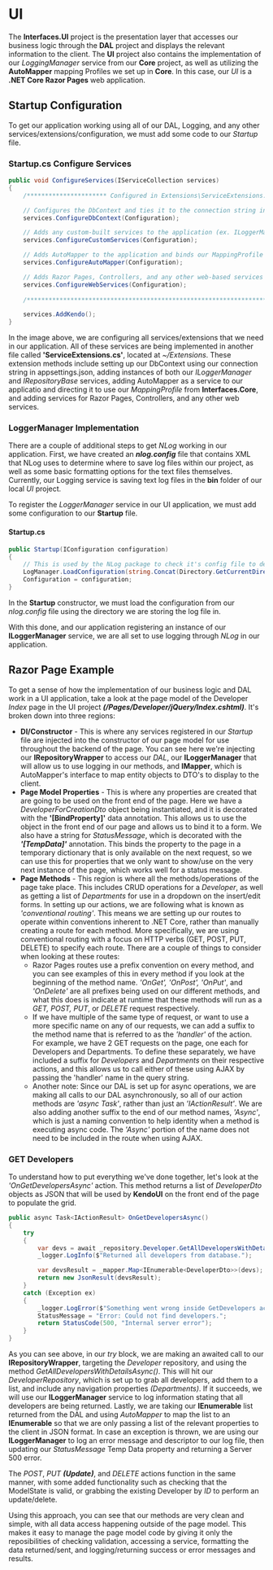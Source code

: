 ﻿# UI
The **Interfaces.UI** project is the presentation layer that accesses our business logic through the **DAL** project and displays the relevant information to the client. The **UI** project also contains the implementation of our *LoggingManager* service from our **Core** project, as well as utilizing the **AutoMapper** mapping Profiles we set up in **Core**. In this case, our *UI* is a **.NET Core Razor Pages** web application.

## Startup Configuration
To get our application working using all of our DAL, Logging, and any other services/extensions/configuration, we must add some code to our *Startup* file.
### Startup.cs Configure Services
```csharp
public void ConfigureServices(IServiceCollection services)
{
    /********************** Configured in Extensions\ServiceExtensions.cs **********************/

    // Configures the DbContext and ties it to the connection string in appsettings.json
    services.ConfigureDbContext(Configuration);

    // Adds any custom-built services to the application (ex. ILoggerManager, IRepositoryBase)
    services.ConfigureCustomServices(Configuration);

    // Adds AutoMapper to the application and binds our MappingProfile class to it 
    services.ConfigureAutoMapper(Configuration);

    // Adds Razor Pages, Controllers, and any other web-based services to the application
    services.ConfigureWebServices(Configuration);
    
    /******************************************************************************************/

    services.AddKendo();
}
```
In the image above, we are configuring all services/extensions that we need in our application. All of these services are being implemented in another file called **'ServiceExtensions.cs'**, located at *~/Extensions*. These extension methods include setting up our DbContext using our connection string in appsettings.json, adding instances of both our *ILoggerManager* and *IRepositoryBase* services, adding AutoMapper as a service to our applicatio and directing it to use our *MappingProfile* from **Interfaces.Core**, and adding services for Razor Pages, Controllers, and any other web services.

### LoggerManager Implementation
There are a couple of additional steps to get *NLog* working in our application. First, we have created an ***nlog.config*** file that contains XML that NLog uses to determine where to save log files within our project, as well as some basic formatting options for the text files themselves. Currently, our Logging service is saving text log files in the **bin** folder of our local *UI* project.

To register the *LoggerManager* service in our UI application, we must add some configuration to our **Startup** file.

#### Startup.cs
```csharp
public Startup(IConfiguration configuration)
{
    // This is used by the NLog package to check it's config file to determine the location to save the log file
    LogManager.LoadConfiguration(string.Concat(Directory.GetCurrentDirectory(), "/nlog.config"));
    Configuration = configuration;
}
```
In the **Startup** constructor, we must load the configuration from our *nlog.config* file using the directory we are storing the log file in.

With this done, and our application registering an instance of our **ILoggerManager** service, we are all set to use logging through *NLog* in our application.

## Razor Page Example
To get a sense of how the implementation of our business logic and DAL work in a UI application, take a look at the page model of the Developer *Index* page in the UI project ***(/Pages/Developer/jQuery/Index.cshtml)***. It's broken down into three regions:
* **DI/Constructor** - This is where any services registered in our *Startup* file are injected into the constructor of our page model for use throughout the backend of the page. You can see here we're injecting our **IRepositoryWrapper** to access our *DAL*, our **ILoggerManager** that will allow us to use logging in our methods, and **IMapper**, which is AutoMapper's interface to map entity objects to DTO's to display to the client.
* **Page Model Properties** - This is where any properties are created that are going to be used on the front end of the page. Here we have a *DeveloperForCreationDto* object being instantiated, and it is decorated with the **'[BindProperty]'** data annotation. This allows us to use the object in the front end of our page and allows us to bind it to a form. We also have a string for *StatusMessage*, which is decorated with the ***'[TempData]'*** annotation. This binds the property to the page in a temporary dictionary that is only available on the next request, so we can use this for properties that we only want to show/use on the very next instance of the page, which works well for a status message.
* **Page Methods** - This region is where all the methods/operations of the page take place. This includes CRUD operations for a *Developer*, as well as getting a list of *Departments* for use in a dropdown on the insert/edit forms. In setting up our actions, we are following what is known as *'conventional routing'*. This means we are setting up our routes to operate within conventions inherent to .NET Core, rather than manually creating a route for each method. More specifically, we are using conventional routing with a focus on HTTP verbs (GET, POST, PUT, DELETE) to specify each route. There are a couple of things to consider when looking at these routes:
   * Razor Pages routes use a prefix convention on every method, and you can see examples of this in every method if you look at the beginning of the method name. *'OnGet', 'OnPost', 'OnPut'*, and *'OnDelete'* are all prefixes being used on our different methods, and what this does is indicate at runtime that these methods will run as a *GET, POST, PUT*, or *DELETE* request respectively.
   * If we have multiple of the same type of request, or want to use a more specific name on any of our requests, we can add a suffix to the method name that is referred to as the *'handler'* of the action. For example, we have 2 GET requests on the page, one each for Developers and Departments. To define these separately, we have included a suffix for *Developers* and *Departments* on their respective actions, and this allows us to call either of these using AJAX by passing the 'handler' name in the query string. 
   * Another note: Since our DAL is set up for async operations, we are making all calls to our DAL asynchronously, so all of our action methods are *'async Task<IActionResult>'*, rather than just an *'IActionResult'*. We are also adding another suffix to the end of our method names, *'Async'*, which is just a naming convention to help identity when a method is executing async code. The *'Async'* portion of the name does not need to be included in the route when using AJAX.

### GET Developers
To understand how to put everything we've done together, let's look at the *'OnGetDevelopersAsync'* action. This method returns a list of *DeveloperDto* objects as JSON that will be used by **KendoUI** on the front end of the page to populate the grid.
```csharp
public async Task<IActionResult> OnGetDevelopersAsync()
{
    try
    {
        var devs = await _repository.Developer.GetAllDevelopersWithDetailsAsync();
        _logger.LogInfo($"Returned all developers from database.");

        var devsResult = _mapper.Map<IEnumerable<DeveloperDto>>(devs);
        return new JsonResult(devsResult);
    }
    catch (Exception ex)
    {
        _logger.LogError($"Something went wrong inside GetDevelopers action: {ex.Message}");
        StatusMessage = "Error: Could not find developers.";
        return StatusCode(500, "Internal server error");
    }
}
```
As you can see above, in our *try* block, we are making an awaited call to our **IRepositoryWrapper**, targeting the *Developer* repository, and using the method *GetAllDevelopersWithDetailsAsync()*. This will hit our *DeveloperRepository*, which is set up to grab all developers, add them to a list, and include any navigation properties *(Departments)*. If it succeeds, we will use our **ILoggerManager** service to log information stating that all developers are being returned. Lastly, we are taking our **IEnumerable<Developer>** list returned from the DAL and using *AutoMapper* to map the list to an **IEnumerable<DeveloperDto>** so that we are only passing a list of the relevant properties to the client in JSON format. In case an exception is thrown, we are using our **ILoggerManager** to log an error message and descriptor to our log file, then updating our *StatusMessage* Temp Data property and returning a Server 500 error.

The *POST*, *PUT **(Update)***, and *DELETE* actions function in the same manner, with some added functionality such as checking that the ModelState is valid, or grabbing the existing Developer by *ID* to perform an update/delete.

Using this approach, you can see that our methods are very clean and simple, with all data access happening outside of the page model. This makes it easy to manage the page model code by giving it only the reposibilities of checking validation, accessing a service, formatting the data returned/sent, and logging/returning success or error messages and results.